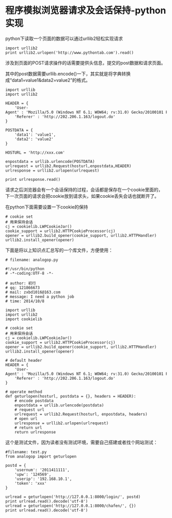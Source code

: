 # 程序模拟浏览器请求及会话保持-python实现

python下读取一个页面的数据可以通过urllib2轻松实现请求

    
    
    import urllib2
    print urllib2.urlopen('http://www.pythontab.com').read()

涉及到页面的POST请求操作的话需要提供头信息，提交的post数据和请求页面。

其中的post数据需要urllib.encode()一下，其实就是将字典转换成“data1=value1&data2=value2”的格式。

    
    
    import urllib
    import urllib2
     
    HEADER = {
        'User-Agent' : 'Mozilla/5.0 (Windows NT 6.1; WOW64; rv:31.0) Gecko/20100101 Firefox/31.0',
        'Referer' : 'http://202.206.1.163/logout.do'
    }
     
    POSTDATA = {
        'data1': 'value1',
        'data2': 'value2'
    }
     
    HOSTURL = 'http://xxx.com'
     
    enpostdata = urllib.urlencode(POSTDATA)
    urlrequest = urllib2.Request(hosturl,enpostdata,HEADER)
    urlresponse = urllib2.urlopen(urlrequest)
     
    print urlresponse.read()

请求之后浏览器会有一个会话保持的过程，会话都是保存在一个cookie里面的，下一次页面的请求会把cookie放到请求头，如果cookie丢失会话也就断开了。

在python下面需要设置一下cookie的保持

    
    
    # cookie set
    # 用来保持会话
    cj = cookielib.LWPCookieJar()
    cookie_support = urllib2.HTTPCookieProcessor(cj)
    opener = urllib2.build_opener(cookie_support, urllib2.HTTPHandler)
    urllib2.install_opener(opener)

下面是将以上知识点汇总写的一个库文件，方便使用：

    
    
    # filename: analogop.py
     
    #!/usr/bin/python
    # -*-coding:UTF-8 -*-
     
    # author: 初行
    # qq: 121866673
    # mail: zxbd1016@163.com
    # message: I need a python job
    # time: 2014/10/8
     
    import urllib
    import urllib2
    import cookielib
     
    # cookie set
    # 用来保持会话
    cj = cookielib.LWPCookieJar()
    cookie_support = urllib2.HTTPCookieProcessor(cj)
    opener = urllib2.build_opener(cookie_support, urllib2.HTTPHandler)
    urllib2.install_opener(opener)
     
    # default header
    HEADER = {
        'User-Agent' : 'Mozilla/5.0 (Windows NT 6.1; WOW64; rv:31.0) Gecko/20100101 Firefox/31.0',
        'Referer' : 'http://202.206.1.163/logout.do'
    }
     
    # operate method
    def geturlopen(hosturl, postdata = {}, headers = HEADER):
        # encode postdata
        enpostdata = urllib.urlencode(postdata)
        # request url
        urlrequest = urllib2.Request(hosturl, enpostdata, headers)
        # open url
        urlresponse = urllib2.urlopen(urlrequest)
        # return url
        return urlresponse

这个是测试文件，因为读者没有测试环境，需要自己搭建或者找个网站测试：

    
    
    #filename: test.py
    from analogop import geturlopen
     
    postd = {
        'usernum': '2011411111',
        'upw': '124569',
        'userip': '192.168.10.1',
        'token': 'xxx'
    }
     
    urlread = geturlopen('http://127.0.0.1:8000/login/', postd)
    print urlread.read().decode('utf-8')
    urlread = geturlopen('http://127.0.0.1:8000/chafen/', {})
    print urlread.read().decode('utf-8')

  

